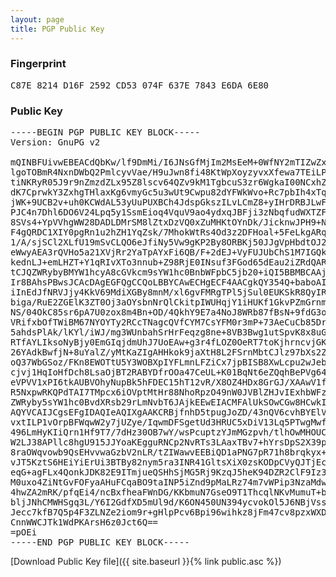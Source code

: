```yaml
---
layout: page
title: PGP Public Key
---
```

### Fingerprint

<pre>C87E 8214 D16F 2592 CD53 074F 637E 7843 E6DA 6E80</pre>

### Public Key

<pre>
-----BEGIN PGP PUBLIC KEY BLOCK-----
Version: GnuPG v2

mQINBFUivwEBEACdQbKw/lf9DmMi/I6JNsGfMjIm2MsEeM+0WfNY2mTIZwZxUaUi
lgoTOBmR4NxnDWbQ2PmlcyvVae/H9uJwn8fi48KtWpXoyzyvxXfewa7TEiLPm914
tiNKRyR05J9r9nZmzdZLx95Z8lscv64QZv9kM1TgbcuS3zr6WgkaI00NCxhZzrI3
dK7CprwkY3ZxhgTHlaxKg6vmyGc5u3wUt9Cwpu82dYFWkWvo+Rc7pbIh4xTq7oin
jWK+9UCB2v+uh0KCWdAL53yUuPUXBCh4JdspGkszILvLCmZ8+yIHrDRBJLwFgQY7
PJC4n7Dhl6DO6V24Lpq5y1SsmEioq4VquV9ao4ydxqJBFji3zNbqfudWXTZFtfWU
8SVs4+YpVVhgWW28DADLDMrSM8lZtxDzVQ0xZuMHKtOYnDk/JicknwJPH9+NTxr6
F4gQRDC1XIY0pgRn1u2hZH1YqZsk/7MhokWtRs4Od3z2DFHoal+5FeLkgARqay8W
1/A/sjSCl2XLfU19mSvCLQO6eJfiNy5Vw9gKP2By8ORBKj50JJgVpHbdtOJ21aHh
eWwyAEA3rQVHo5a21XVjRr2YaTpAYxFi6QB/F+2dEJ+VyFUJUbChS1M7IGQk0PI6
kednLJ+emLHZT+Y1qRIvXTo3nnub+Z98RjE0INsuf3FGod65dEau2iZRdQARAQAB
tCJQZWRybyBMYW1hcyA8cGVkcm9sYW1hc0BnbWFpbC5jb20+iQI5BBMBCAAjBQJV
Ir8BAhsPBwsJCAcDAgEGFQgCCQoLBBYCAwECHgECF4AACgkQY354Q+baboAIshAA
iInEdJfNRVJjy4KkV69MdiXGBy8mnM/xl6gvFMRgTPl5jSul0EUKSkR8QyIRxliR
biga/RuE2ZGElK3ZT0Oj3aOYsbnNrQlCkitpIWUHqjY1iHUKf1GkvPZmGrnm7SUP
NS/04OkC85sr6pA7U0zox8m4Bn+OD/4QkhY9E7a4NoJ8WRb87fBsN+9fdG3oXHNn
VRifxbOfTWiBM67NYOYTy2RCcTNagcQVfCYM7CsYFM0r3mP+73AeCuCb85DrE+QU
5ahdsPlAk/lKYl/iWJ/mg3WUnbahSrHrFeqzg8ne+8VB3Bwg1utSpvK8x8uG5hN/
RTfAYLIksoNyBjy0EmGIqjdmUhJ7UoEAw+g3r4fLOZ0OeRT7toKjhrncvjGKru0z
26YAdkBwfjN+8uYalZ/yMtKaZIgAHHkok9jaXtH8L2FSrnMbtCJlz97bXs2Zsmrh
oQ37WbGSoz/FKn8EWOTtU5Y3WOBXpIYFLmnLFZiCx7jpBISB8XwLcpu2wJeb5hRl
cjvj1HqIoHfDch8LsaOjBT2RABYDfrOOa47CeUL+K01BqNt6eZQqhBePVg64G6kb
eVPVV1xPI6tkAUBVOhyNupBk5hFDEC15hT12vR/X8OZ4HDx8GrGJ/XAAwV1fOWZg
R5NxpwRKQPdTAI7TMpcx6iOVptMtHr88NhoRpzO49nW0JVBlZHJvIExhbWFzIDxw
ZWRyby5sYW1hc0BvdXRsb29rLmNvbT6JAjkEEwEIACMFAlUkSOwCGw8HCwkIBwMC
AQYVCAIJCgsEFgIDAQIeAQIXgAAKCRBjfnhD5tpugJoZD/43nQV6cvhBYElVnQed
vxtILP1vOrpBFWqwW2y7jUZye/IqwmDFSgetUd3HRUC5xDiV13Lq5PTwgMwfKiSi
496LmHyKIiQrn1Hf9T7/7dHz30OB7wY/wsPcuptzYJmMGzpvh/tlhOwMHOUCP7QN
W2LJ38APllc8hgU915JJYoaKEgguRNCp2NvRTs3LAaxTBv7+hYrsDpS2X39pDrnW
8raOWqvowb9QsEHvvwaGzbV2nLR/tZIWawvEEBiQD1aPNG7pR71h8brqkyx+0jaw
vJT5KztS6HEiYiErUi3BTBy82nym5ra3INR41GltsXiX0zsKODpCVyQJTjEc/1DF
eqG+agFLx4QonkJDK82E9ITmjueQSHhSjMG5Rj9KzqJ5heK94DZR2ClF9Iz3dIpK
M0uxo4ZiNtGvFOFyaAHuFCqaBO9taINP5iZnd9pMaLRz74m7vWPip3NzaMdwFuC+
4hwZA2mRK/pfqEi4/ncBxfheaFWnDG/KKbmuN7GseO9T1ThcqlNKvMumuT+bxVPZ
bljJNhCMWHSgq3L/Y6I2GdfXD5mUl9d/K6ON450UN394ycvokOl5J6NBjVsspP4c
Jecc7kfB7Q5p4F3ZLNZe2iom9r+gHlpPcv6Bpi96wihkz8jFm47cv8pzxWXD9Zxj
CnnWWCJTk1WdPKArsH6z0Jct6Q==
=pOEi
-----END PGP PUBLIC KEY BLOCK-----
</pre>

[Download Public Key file]({{ site.baseurl }}{% link public.asc %})